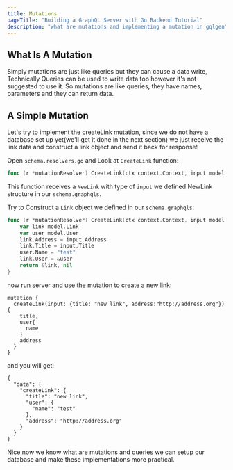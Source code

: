 ```yaml
---
title: Mutations
pageTitle: "Building a GraphQL Server with Go Backend Tutorial"
description: "what are mutations and implementing a mutation in gqlgen"
---
```


## What Is A Mutation <a name="what-is-a-mutation"></a>
Simply mutations are just like queries but they can cause a data write, Technically Queries can be used to write data too however it's not suggested to use it.
So mutations are like queries, they have names, parameters and they can return data.
## A Simple Mutation <a name="a-simple-mutation"></a>
Let's try to implement the createLink mutation, since we do not have a database set up yet(we'll get it done in the next section) we just receive the link data and construct a link object and send it back for response!
<Instruction>

Open `schema.resolvers.go` and Look at `CreateLink` function:
```go
func (r *mutationResolver) CreateLink(ctx context.Context, input model.NewLink) (*model.Link, error) {
```

</Instruction>

This function receives a `NewLink` with type of `input` we defined NewLink structure in our `schema.graphqls`.

<Instruction>

Try to Construct a `Link` object we defined in our `schema.graphqls`:
```go
func (r *mutationResolver) CreateLink(ctx context.Context, input model.NewLink) (*Link, error) {
	var link model.Link
	var user model.User
	link.Address = input.Address
	link.Title = input.Title
	user.Name = "test"
	link.User = &user
	return &link, nil
}
```

</Instruction>

now run server and use the mutation to create a new link:
```
mutation {
  createLink(input: {title: "new link", address:"http://address.org"}){
    title,
    user{
      name
    }
    address
  }
}
```
and you will get:
```
{
  "data": {
    "createLink": {
      "title": "new link",
      "user": {
        "name": "test"
      },
      "address": "http://address.org"
    }
  }
}
```
Nice now we know what are mutations and queries we can setup our database and make these implementations more practical.
